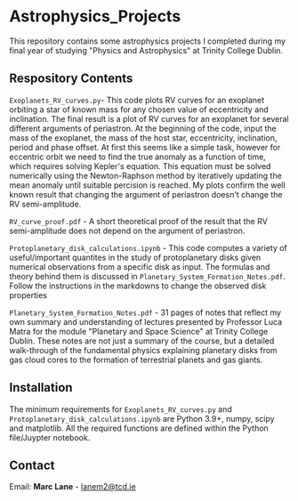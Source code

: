 # Astrophysics_Projects
This repository contains some astrophysics projects I completed during my final year of studying "Physics and Astrophysics" at Trinity College Dublin. 

## Respository Contents
```Exoplanets_RV_curves.py```- This code plots RV curves for an exoplanet orbiting a star of known mass for any chosen value of eccentricity and inclination. The final result is a plot of RV curves for an exoplanet for several different arguments of periastron. At the beginning of the code, input the mass of the exoplanet, the mass of the host star, eccentricity, inclination, period and phase offset. At first this seems like a simple task, however for eccentric orbit we need to find the true anomaly as a function of time, which requires solving Kepler's equation. This equation must be solved numerically using the Newton-Raphson method by iteratively updating the mean anomaly until suitable percision is reached. My plots confirm the well known result that changing the argument of periastron doesn't change the RV semi-amplitude.

```RV_curve_proof.pdf``` - A short theoretical proof of the result that the RV semi-amplitude does not depend on the argument of periastron.

```Protoplanetary_disk_calculations.ipynb``` - This code computes a variety of useful/important quantites in the study of protoplanetary disks given numerical observations from a specific disk as input. The formulas and theory behind them is discussed in ```Planetary_System_Formation_Notes.pdf```. Follow the instructions in the markdowns to change the observed disk properties

```Planetary_System_Formation_Notes.pdf``` - 31 pages of notes that reflect my own summary and understanding of lectures presented by Professor Luca Matra for the module "Planetary and Space Science" at Trinity College Dublin. These notes are not just a summary of the course, but a detailed walk-through of the fundamental physics explaining planetary disks from gas cloud cores to the formation of terrestrial planets and gas giants.

## Installation
The minimum requirements for ```Exoplanets_RV_curves.py``` and ```Protoplanetary_disk_calculations.ipynb``` are Python 3.9+, numpy, scipy and matplotlib. All the required functions are defined within the Python file/Juypter notebook.

## Contact
Email: **Marc Lane** - lanem2@tcd.ie





